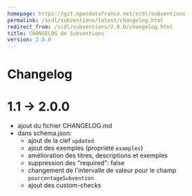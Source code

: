 ```yaml
---
homepage: https://git.opendatafrance.net/scdl/subventions
permalink: /scdl/subventions/latest/changelog.html
redirect_from: /scdl/subventions/2.0.0/changelog.html
title: CHANGELOG de Subventions
version: 2.0.0
---
```


# Changelog

# 1.1 -> 2.0.0
- ajout du fichier CHANGELOG.md
- dans schema.json:
  - ajout de la clef `updated`
  - ajout des exemples (propriété `examples`)
  - amélioration des titres, descriptions et exemples
  - suppression des "required": false
  - changement de l'intervalle de valeur pour le champ `pourcentageSubvention`
  - ajout des custom-checks